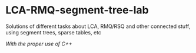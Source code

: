 # LCA-RMQ-segment-tree-lab

Solutions of different tasks about LCA, RMQ/RSQ and other connected stuff, using segment trees, sparse tables, etc

*With the proper use of C++*

